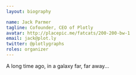 ```yaml
---
layout: biography

name: Jack Parmer
tagline: Cofounder, CEO of Plotly
avatar: http://placepic.me/fatcats/200-200-bw-1
email: jack@plot.ly
twitter: @plotlygraphs
roles: organizer
---
```

A long time ago, in a galaxy far, far away...
